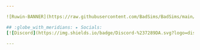 ```yaml
---

![Ruwin-BANNER](https://raw.githubusercontent.com/BadSims/BadSims/main/banner.png)

## :globe_with_meridians: ▸ Socials:
[![Discord](https://img.shields.io/badge/Discord-%237289DA.svg?logo=discord&logoColor=white)](https://discord.gg.kiwa) [![Instagram](https://img.shields.io/badge/Instagram-%23E4405F.svg?logo=Instagram&logoColor=white)](https://instagram.com//badsims_off) [![TikTok](https://img.shields.io/badge/TikTok-%23000000.svg?logo=TikTok&logoColor=white)](https://tiktok.com/@badsims_off) [![Twitch](https://img.shields.io/badge/Twitch-%239146FF.svg?logo=Twitch&logoColor=white)](https://twitch.tv/badsims_off) [![YouTube](https://img.shields.io/badge/YouTube-%23FF0000.svg?logo=YouTube&logoColor=white)](https://youtube.com/@badsims_off)

---
```


